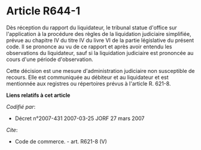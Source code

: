 # Article R644-1

Dès réception du rapport du liquidateur, le tribunal statue d'office sur l'application à la procédure des règles de la
liquidation judiciaire simplifiée, prévue au chapitre IV du titre IV du livre VI de la partie législative du présent code. Il
se prononce au vu de ce rapport et après avoir entendu les observations du liquidateur, sauf si la liquidation judiciaire est
prononcée au cours d'une période d'observation.

Cette décision est une mesure d'administration judiciaire non susceptible de recours. Elle est communiquée au débiteur et au
liquidateur et est mentionnée aux registres ou répertoires prévus à l'article R. 621-8.

**Liens relatifs à cet article**

_Codifié par_:

  - Décret n°2007-431 2007-03-25 JORF 27 mars 2007

_Cite_:

  - Code de commerce. - art. R621-8 (V)
